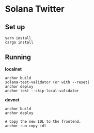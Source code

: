 # Solana Twitter

## Set up

```
yarn install
cargo install
```

## Running

**localnet**

```
anchor build
solana-test-validator (or with --reset)
anchor deploy
anchor test --skip-local-validator
```

**devnet**

```
anchor build
anchor deploy

# Copy the new IDL to the frontend.
anchor run copy-idl
```
